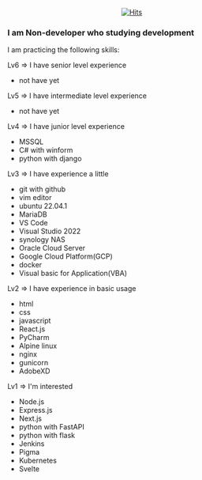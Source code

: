 <div align=center>

[![Hits](https://hits.seeyoufarm.com/api/count/incr/badge.svg?url=https%3A%2F%2Fgithub.com%2FLiS2Lim%2F&count_bg=%2379C83D&title_bg=%23555555&icon=&icon_color=%23E7E7E7&title=hits&edge_flat=false)](https://hits.seeyoufarm.com)

</div>

<h3> I am Non-developer who studying development </h3>

I am practicing the following skills:

Lv6 => I have senior level experience
  - not have yet

Lv5 => I have intermediate level experience
  - not have yet

Lv4 => I have junior level experience
  - MSSQL
  - C# with winform
  - python with django
  
Lv3 => I have experience a little
  - git with github
  - vim editor
  - ubuntu 22.04.1
  - MariaDB
  - VS Code
  - Visual Studio 2022
  - synology NAS
  - Oracle Cloud Server
  - Google Cloud Platform(GCP)
  - docker
  - Visual basic for Application(VBA)

Lv2 => I have experience in basic usage
  - html
  - css
  - javascript
  - React.js
  - PyCharm
  - Alpine linux
  - nginx
  - gunicorn
  - AdobeXD

Lv1 => I'm interested
  - Node.js
  - Express.js
  - Next.js
  - python with FastAPI
  - python with flask
  - Jenkins
  - Pigma
  - Kubernetes
  - Svelte



